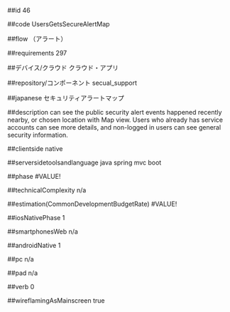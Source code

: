 ##id
46

##code
UsersGetsSecureAlertMap

##flow
（アラート）

##requirements
297

##デバイス/クラウド
クラウド・アプリ

##repository/コンポーネント
secual_support

##japanese
セキュリティアラートマップ

##description
can see the public security alert events happened recently nearby, or chosen location with Map view. Users who already has service accounts can see more details, and non-logged in users can see general security information.

##clientside
native

##serversidetoolsandlanguage
java spring mvc boot

##phase
#VALUE!

##technicalComplexity
n/a

##estimation(CommonDevelopmentBudgetRate)
#VALUE!

##iosNativePhase
1

##smartphonesWeb
n/a

##androidNative
1

##pc
n/a

##pad
n/a

##verb
0

##wireflamingAsMainscreen
true

